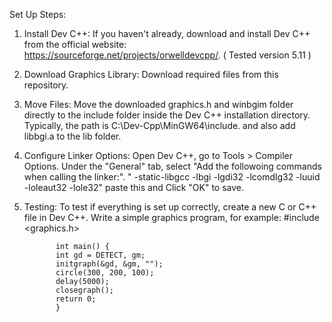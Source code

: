 Set Up Steps:

1. Install Dev C++: If you haven't already, download and install Dev C++ from the official website: https://sourceforge.net/projects/orwelldevcpp/. ( Tested version 5.11 )

2. Download Graphics Library: Download required files from this repository.

3. Move Files: Move the downloaded graphics.h and winbgim folder directly to the include folder inside the Dev C++ installation directory. Typically, the path is C:\Dev-Cpp\MinGW64\include.
               and also add libbgi.a to the lib folder.

4. Configure Linker Options: Open Dev C++, go to Tools > Compiler Options. Under the "General" tab, select "Add the followoing commands when calling the linker:".
             " -static-libgcc -lbgi -lgdi32 -lcomdlg32 -luuid -loleaut32 -lole32"  paste this and           Click "OK" to save.

5. Testing: To test if everything is set up correctly, create a new C or C++ file in Dev C++. Write a simple graphics program, for example:
             #include <graphics.h>

              int main() {
              int gd = DETECT, gm;
              initgraph(&gd, &gm, "");
              circle(300, 200, 100);
              delay(5000);
              closegraph();
              return 0;
              }


